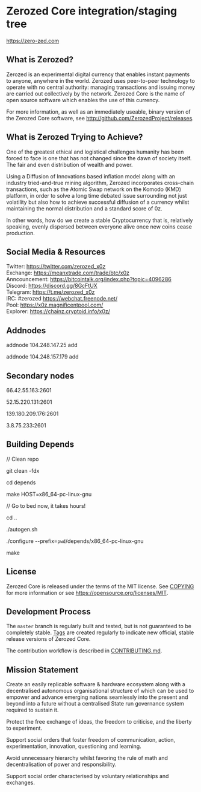Zerozed Core integration/staging tree
=====================================

https://zero-zed.com

What is Zerozed?
----------------

Zerozed is an experimental digital currency that enables instant payments to
anyone, anywhere in the world. Zerozed uses peer-to-peer technology to operate
with no central authority: managing transactions and issuing money are carried
out collectively by the network. Zerozed Core is the name of open source
software which enables the use of this currency.

For more information, as well as an immediately useable, binary version of
the Zerozed Core software, see http://github.com/ZerozedProject/releases.

What is Zerozed Trying to Achieve?
----------------------------------

One of the greatest ethical and logistical challenges humanity has been forced
to face is one that has not changed since the dawn of society itself. The fair
and even distribution of wealth and power.

Using a Diffusion of Innovations based inflation model along with an industry
tried-and-true mining algorithm, Zerozed incorporates cross-chain transactions,
such as the Atomic Swap network on the Komodo (KMD) platform, in order to solve
a long time debated issue surrounding not just volatility but also how to achieve
successful diffusion of a currency whilst maintaining the normal distribution and
a standard score of 0z.

In other words, how do we create a stable Cryptocurrency that is, relatively speaking,
evenly dispersed between everyone alive once new coins cease production.

Social Media & Resources
------------------------

Twitter: https://twitter.com/zerozed_x0z  
Exchange: https://meanxtrade.com/trade/btc/x0z  
Anncouncement: https://bitcointalk.org/index.php?topic=4096286  
Discord: https://discord.gg/8GcFtUX  
Telegram: https://t.me/zerozed_x0z  
IRC: #zerozed https://webchat.freenode.net/  
Pool: https://x0z.magnificentpool.com/   
Explorer: https://chainz.cryptoid.info/x0z/


Addnodes
--------

addnode 104.248.147.25 add

addnode 104.248.157.179 add

Secondary nodes
---------------

66.42.55.163:2601

52.15.220.131:2601

139.180.209.176:2601

3.8.75.233:2601

Building Depends
----------------

// Clean repo

git clean -fdx

cd depends

make HOST=x86_64-pc-linux-gnu

// Go to bed now, it takes hours!

cd ..

./autogen.sh

./configure --prefix=`pwd`/depends/x86_64-pc-linux-gnu

make


License
-------

Zerozed Core is released under the terms of the MIT license. See [COPYING](COPYING) for more
information or see https://opensource.org/licenses/MIT.

Development Process
-------------------

The `master` branch is regularly built and tested, but is not guaranteed to be
completely stable. [Tags](https://github.com/ZerozedProject/zerozed/tags) are created
regularly to indicate new official, stable release versions of Zerozed Core.

The contribution workflow is described in [CONTRIBUTING.md](CONTRIBUTING.md).


Mission Statement
-----------------

Create an easily replicable software & hardware ecosystem along with a decentralised autonomous
organisational structure of which can be used to empower and advance emerging nations seamlessly 
into the present and beyond into a future without a centralised State run governance system 
required to sustain it.


Protect the free exchange of ideas, the freedom to criticise, and the liberty to experiment.

Support social orders that foster freedom of communication, action, experimentation, innovation, questioning and learning.

Avoid unnecessary hierarchy whilst favoring the rule of math and decentralisation of power and responsibility.

Support social order characterised by voluntary relationships and exchanges.
